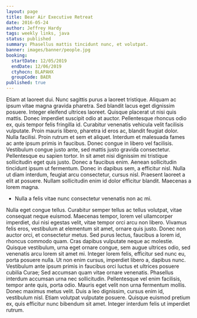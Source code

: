 ```yaml
---
layout: page
title: Bear Air Executive Retreat
date: 2016-05-24
author: Jeffrey Hardy
tags: weekly links, java
status: published
summary: Phasellus mattis tincidunt nunc, et volutpat.
banner: images/banner/people.jpg
booking:
  startDate: 12/05/2019
  endDate: 12/06/2019
  ctyhocn: BLAPAHX
  groupCode: BAER
published: true
---
```

Etiam at laoreet dui. Nunc sagittis purus a laoreet tristique. Aliquam ac ipsum vitae magna gravida pharetra. Sed blandit lacus eget dignissim posuere. Integer eleifend ultrices laoreet. Quisque placerat ut nisi quis mattis. Donec imperdiet suscipit odio at auctor. Pellentesque rhoncus odio ex, quis tempor felis fringilla id. Curabitur venenatis vehicula velit facilisis vulputate. Proin mauris libero, pharetra id eros ac, blandit feugiat dolor. Nulla facilisi. Proin rutrum et sem et aliquet. Interdum et malesuada fames ac ante ipsum primis in faucibus. Donec congue in libero vel facilisis. Vestibulum congue justo ante, sed mattis justo gravida consectetur. Pellentesque eu sapien tortor.
In sit amet nisi dignissim mi tristique sollicitudin eget quis justo. Donec a faucibus enim. Aenean sollicitudin tincidunt ipsum ut fermentum. Donec in dapibus sem, a efficitur nisl. Nulla ut diam interdum, feugiat arcu consectetur, cursus nisl. Praesent laoreet a elit at posuere. Nullam sollicitudin enim id dolor efficitur blandit. Maecenas a lorem magna.

* Nulla a felis vitae nunc consectetur venenatis non ac mi.

Nulla eget congue tellus. Curabitur semper tellus ac tellus volutpat, vitae consequat neque euismod. Maecenas tempor, lorem vel ullamcorper imperdiet, dui nisi egestas velit, vitae tempor orci arcu non libero. Vivamus felis eros, vestibulum at elementum sit amet, ornare quis justo. Donec non auctor orci, et consectetur metus. Sed purus lectus, faucibus a lorem id, rhoncus commodo quam. Cras dapibus vulputate neque ac molestie. Quisque vestibulum, urna eget ornare congue, sem augue ultrices odio, sed venenatis arcu lorem sit amet mi. Integer lorem felis, efficitur sed nunc eu, porta posuere nulla. Ut non enim cursus, imperdiet libero a, dapibus nunc. Vestibulum ante ipsum primis in faucibus orci luctus et ultrices posuere cubilia Curae;
Sed accumsan quam vitae ornare venenatis. Phasellus interdum accumsan urna nec sollicitudin. Pellentesque vel enim facilisis, tempor ante quis, porta odio. Mauris eget velit non urna fermentum mollis. Donec maximus metus velit. Duis a leo dignissim, cursus enim id, vestibulum nisl. Etiam volutpat vulputate posuere. Quisque euismod pretium ex, quis efficitur nunc bibendum sit amet. Integer interdum felis ut imperdiet rutrum.
